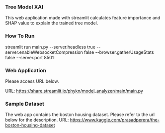 ### Tree Model XAI
This web application made with streamlit calculates feature importance and SHAP value to explain the trained tree model. 

### How To Run
streamlit run main.py --server.headless true --server.enableWebsocketCompression false --browser.gatherUsageStats false --server.port 8501

### Web Application
Please access URL below.

URL: https://share.streamlit.io/phykn/model_analyzer/main/main.py  

### Sample Dataset
The web app contains the boston housing dataset. Please refer to the url below for the description.
URL: https://www.kaggle.com/prasadperera/the-boston-housing-dataset
